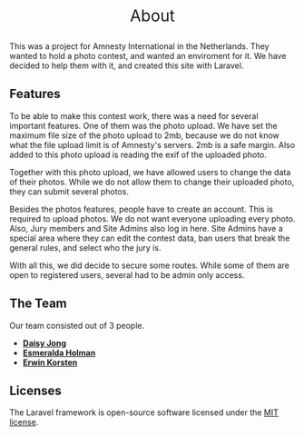 <p align="center" style="font-size: 28px;><b>Amnesty Fotowedstrijd</b></p>


## About

This was a project for Amnesty International in the Netherlands. They wanted to hold a photo contest, and wanted an enviroment for it. We have decided to help them with it, and created this site with Laravel.

## Features

To be able to make this contest work, there was a need for several important features. One of them was the photo upload. We have set the maximum file size of the photo upload to 2mb, because we do not know what the file upload limit is of Amnesty's servers. 2mb is a safe margin. Also added to this photo upload is reading the exif of the uploaded photo.

Together with this photo upload, we have allowed users to change the data of their photos. While we do not allow them to change their uploaded photo, they can submit several photos.

Besides the photos features, people have to create an account. This is required to upload photos. We do not want everyone uploading every photo. Also, Jury members and Site Admins also log in here. Site Admins have a special area where they can edit the contest data, ban users that break the general rules, and select who the jury is.

With all this, we did decide to secure some routes. While some of them are open to registered users, several had to be admin only access.

## The Team

Our team consisted out of 3 people.

- **[Daisy Jong](https://github.com/JongCreative)**
- **[Esmeralda Holman](https://github.com/Esjes)**
- **[Erwin Korsten](https://github.com/Aureus_Lunae)**

## Licenses

The Laravel framework is open-source software licensed under the [MIT license](https://opensource.org/licenses/MIT).
